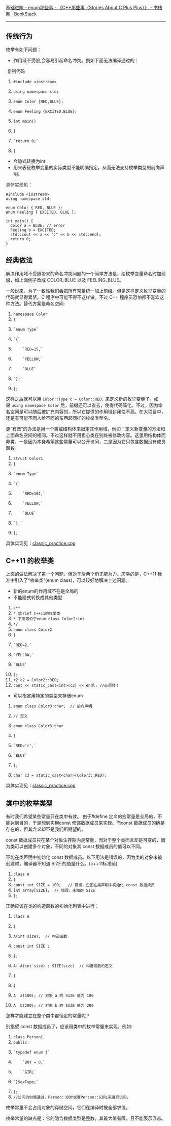 [基础进阶 - enum那些事 - 《C++那些事（Stories About C Plus Plus）》 - 书栈网 · BookStack](https://www.bookstack.cn/read/CPlusPlusThings/f7202de4a5ce902a.md)

---

## 传统行为

枚举有如下问题：

- 作用域不受限,会容易引起命名冲突。例如下面无法编译通过的：

 复制代码

1. `#include <iostream>`
2. `using namespace std;`

3. `enum Color {RED,BLUE};`
4. `enum Feeling {EXCITED,BLUE};`

5. `int main()` 
6. `{`
7.     `return 0;`
8. `}`

- 会隐式转换为int
- 用来表征枚举变量的实际类型不能明确指定，从而无法支持枚举类型的前向声明。

具体实现见：
```
#include <iostream>
using namespace std;

enum Color { RED, BLUE };
enum Feeling { EXCITED, BLUE };

int main() {
  Color a = BLUE; // error
  Feeling b = EXCITED;
  std::cout << a << ":" << b << std::endl;
  return 0;
}
```
## 经典做法

解决作用域不受限带来的命名冲突问题的一个简单方法是，给枚举变量命名时加前缀，如上面例子改成 COLOR_BLUE 以及 FEELING_BLUE。

一般说来，为了一致性我们会把所有常量统一加上前缀。但是这样定义枚举变量的代码就显得累赘。C 程序中可能不得不这样做。不过 C++ 程序员恐怕都不喜欢这种方法。替代方案是命名空间:

1. `namespace Color` 
2. `{`
3.     `enum Type`
4.     `{`
5.         `RED=15,`
6.         `YELLOW,`
7.         `BLUE`
8.     `};`
9. `};`

这样之后就可以用 `Color::Type c = Color::RED;` 来定义新的枚举变量了。如果 `using namespace Color` 后，前缀还可以省去，使得代码简化。不过，因为命名空间是可以随后被扩充内容的，所以它提供的作用域封闭性不高。在大项目中，还是有可能不同人给不同的东西起同样的枚举类型名。

更“有效”的办法是用一个类或结构体来限定其作用域，例如：定义新变量的方法和上面命名空间的相同。不过这样就不用担心类在别处被修改内容。这里用结构体而非类，一是因为本身希望这些常量可以公开访问，二是因为它只包含数据没有成员函数。

1. `struct Color1`
2. `{`
3.     `enum Type`
4.     `{`
5.         `RED=102,`
6.         `YELLOW,`
7.         `BLUE`
8.     `};`
9. `};`

具体实现见：[classic_practice.cpp](https://github.com/Light-City/CPlusPlusThings/tree/master/basic_content/enum/classic_practice.cpp)

## C++11 的枚举类

上面的做法解决了第一个问题，但对于后两个仍无能为力。庆幸的是，C++11 标准中引入了“枚举类”(enum class)，可以较好地解决上述问题。

- 新的enum的作用域不在是全局的
- 不能隐式转换成其他类型

1. `/**`
2.  `* @brief C++11的枚举类`
3.  `* 下面等价于enum class Color2:int`
4.  `*/`
5. `enum class Color2`
6. `{`
7.     `RED=2,`
8.     `YELLOW,`
9.     `BLUE`
10. `};`
11. `r2 c2 = Color2::RED;`
12. `cout << static_cast<int>(c2) << endl; //必须转！`

- 可以指定用特定的类型来存储enum

1. `enum class Color3:char;  // 前向声明`

2. `// 定义`
3. `enum class Color3:char` 
4. `{`
5.     `RED='r',`
6.     `BLUE`
7. `};`
8. `char c3 = static_cast<char>(Color3::RED);`

具体实现见：[classic_practice.cpp](https://github.com/Light-City/CPlusPlusThings/tree/master/basic_content/enum/classic_practice.cpp)

## 类中的枚举类型

有时我们希望某些常量只在类中有效。 由于#define 定义的宏常量是全局的，不能达到目的，于是想到实用const 修饰数据成员来实现。而const 数据成员的确是存在的，但其含义却不是我们所期望的。

const 数据成员只在某个对象生存期内是常量，而对于整个类而言却是可变的，因为类可以创建多个对象，不同的对象其 const 数据成员的值可以不同。

不能在类声明中初始化 const 数据成员。以下用法是错误的，因为类的对象未被创建时，编译器不知道 SIZE 的值是什么。(c++11标准前)

1. `class A` 
2. `{`
3.   `const int SIZE = 100;   // 错误，企图在类声明中初始化 const 数据成员` 
4.   `int array[SIZE];  // 错误，未知的 SIZE` 
5. `};` 

正确应该在类的构造函数的初始化列表中进行：

1. `class A` 
2. `{`
3.   `A(int size);  // 构造函数` 
4.   `const int SIZE ;`    
5. `};` 
6. `A::A(int size) : SIZE(size)  // 构造函数的定义`
7. `{` 

8. `}` 
9. `A  a(100); // 对象 a 的 SIZE 值为 100` 
10. `A  b(200); // 对象 b 的 SIZE 值为 200` 

怎样才能建立在整个类中都恒定的常量呢？

别指望 const 数据成员了，应该用类中的枚举常量来实现。例如:

1. `class Person{`
2. `public:`
3.     `typedef enum {`
4.         `BOY = 0,`
5.         `GIRL`
6.     `}SexType;`
7. `};`
8. `//访问的时候通过，Person::BOY或者Person::GIRL来进行访问。`

枚举常量不会占用对象的存储空间，它们在编译时被全部求值。

枚举常量的缺点是：它的隐含数据类型是整数，其最大值有限，且不能表示浮点。